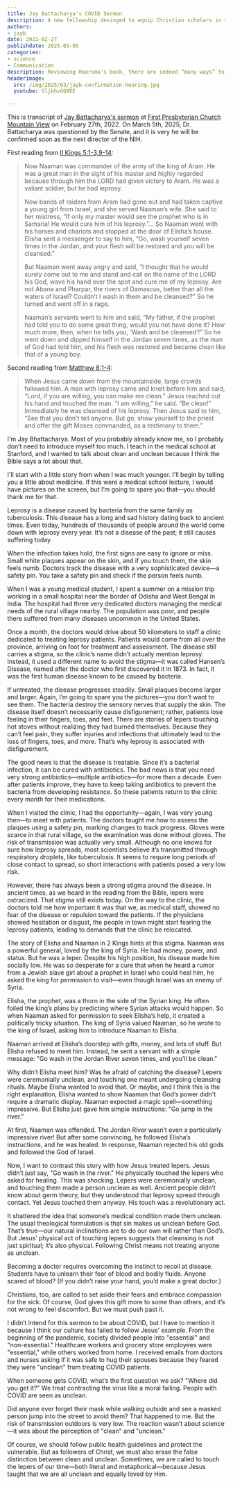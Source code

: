 ```yaml
---
title: Jay Battacharya's COVID Sermon
description: A new fellowship desinged to equip Christian scholars in secular institutions.
authors:
- jayb
date: 2022-02-27
publishdate: 2025-03-05
categories:
- science
- Communication
description: Reviewing Haarsma's book, there are indeed “many ways” to reconcile evolution with the doctrine of sin...
headerimage:
  src: /img/2025/03/jayb-confirmation-hearing.jpg
  youtube: GljbhvGQ9EE

---
```

<div class="editor-note">

This is transcript of [Jay Battacharya's sermon](https://www.youtube.com/watch?v=GljbhvGQ9EE) at [First Presbyterian Church Mountain View](https://www.fpcmv.org/) on February 27th, 2022. On March 5th, 2025,  Dr. Battacharya was questioned by the Senate, and it is very he will be confirmed soon as the next director of the NIH. 

</div>

<div class="aside-xl-right prose-sm">

First reading from [II Kings 5:1-3,9-14](https://www.biblegateway.com/passage/?search=2%20Kings%205%3A1-3%2C2%20Kings%205%3A9-14&version=NIV): 

> Now Naaman was commander of the army of the king of Aram. He was a great man in the sight of his master and highly regarded because through him the LORD had given victory to Aram. He was a valiant soldier, but he had leprosy.
>
> Now bands of raiders from Aram had gone out and had taken captive a young girl from Israel, and she served Naaman’s wife. She said to her mistress, “If only my master would see the prophet who is in Samaria! He would cure him of his leprosy.”…
So Naaman went with his horses and chariots and stopped at the door of Elisha’s house. Elisha sent a messenger to say to him, “Go, wash yourself seven times in the Jordan, and your flesh will be restored and you will be cleansed.”
>
> But Naaman went away angry and said, “I thought that he would surely come out to me and stand and call on the name of the LORD his God, wave his hand over the spot and cure me of my leprosy. Are not Abana and Pharpar, the rivers of Damascus, better than all the waters of Israel? Couldn’t I wash in them and be cleansed?” So he turned and went off in a rage.
>
> Naaman’s servants went to him and said, “My father, if the prophet had told you to do some great thing, would you not have done it? How much more, then, when he tells you, ‘Wash and be cleansed’!” So he went down and dipped himself in the Jordan seven times, as the man of God had told him, and his flesh was restored and became clean like that of a young boy.

Second reading from [Matthew 8:1-4](https://www.biblegateway.com/passage/?search=Matthew%208%3A1-4&version=NIV): 

>When Jesus came down from the mountainside, large crowds followed him. A man with leprosy came and knelt before him and said, “Lord, if you are willing, you can make me clean.” Jesus reached out his hand and touched the man. “I am willing,” he said. “Be clean!” Immediately he was cleansed of his leprosy. Then Jesus said to him, “See that you don’t tell anyone. But go, show yourself to the priest and offer the gift Moses commanded, as a testimony to them.”

</div>

I'm Jay Bhattacharya. Most of you probably already know me, so I probably don’t need to introduce myself too much. I teach in the medical school at Stanford, and I wanted to talk about clean and unclean because I think the Bible says a lot about that.

I'll start with a little story from when I was much younger. I'll begin by telling you a little about medicine. If this were a medical school lecture, I would have pictures on the screen, but I’m going to spare you that—you should thank me for that.

Leprosy is a disease caused by bacteria from the same family as tuberculosis. This disease has a long and sad history dating back to ancient times. Even today, hundreds of thousands of people around the world come down with leprosy every year. It’s not a disease of the past; it still causes suffering today.

When the infection takes hold, the first signs are easy to ignore or miss. Small white plaques appear on the skin, and if you touch them, the skin feels numb. Doctors track the disease with a very sophisticated device—a safety pin. You take a safety pin and check if the person feels numb.

When I was a young medical student, I spent a summer on a mission trip working in a small hospital near the border of Odisha and West Bengal in India. The hospital had three very dedicated doctors managing the medical needs of the rural village nearby. The population was poor, and people there suffered from many diseases uncommon in the United States.

Once a month, the doctors would drive about 50 kilometers to staff a clinic dedicated to treating leprosy patients. Patients would come from all over the province, arriving on foot for treatment and assessment. The disease still carries a stigma, so the clinic’s name didn’t actually mention leprosy. Instead, it used a different name to avoid the stigma—it was called Hansen’s Disease, named after the doctor who first discovered it in 1873. In fact, it was the first human disease known to be caused by bacteria.

If untreated, the disease progresses steadily. Small plaques become larger and larger. Again, I’m going to spare you the pictures—you don’t want to see them. The bacteria destroy the sensory nerves that supply the skin. The disease itself doesn’t necessarily cause disfigurement; rather, patients lose feeling in their fingers, toes, and feet. There are stories of lepers touching hot stoves without realizing they had burned themselves. Because they can’t feel pain, they suffer injuries and infections that ultimately lead to the loss of fingers, toes, and more. That’s why leprosy is associated with disfigurement.

The good news is that the disease is treatable. Since it’s a bacterial infection, it can be cured with antibiotics. The bad news is that you need very strong antibiotics—multiple antibiotics—for more than a decade. Even after patients improve, they have to keep taking antibiotics to prevent the bacteria from developing resistance. So these patients return to the clinic every month for their medications.

When I visited the clinic, I had the opportunity—again, I was very young then—to meet with patients. The doctors taught me how to assess the plaques using a safety pin, marking changes to track progress. Gloves were scarce in that rural village, so the examination was done without gloves. The risk of transmission was actually very small. Although no one knows for sure how leprosy spreads, most scientists believe it’s transmitted through respiratory droplets, like tuberculosis. It seems to require long periods of close contact to spread, so short interactions with patients posed a very low risk.

However, there has always been a strong stigma around the disease. In ancient times, as we heard in the reading from the Bible, lepers were ostracized. That stigma still exists today. On the way to the clinic, the doctors told me how important it was that we, as medical staff, showed no fear of the disease or repulsion toward the patients. If the physicians showed hesitation or disgust, the people in town might start fearing the leprosy patients, leading to demands that the clinic be relocated.

The story of Elisha and Naaman in 2 Kings hints at this stigma. Naaman was a powerful general, loved by the king of Syria. He had money, power, and status. But he was a leper. Despite his high position, his disease made him socially low. He was so desperate for a cure that when he heard a rumor from a Jewish slave girl about a prophet in Israel who could heal him, he asked the king for permission to visit—even though Israel was an enemy of Syria.

Elisha, the prophet, was a thorn in the side of the Syrian king. He often foiled the king’s plans by predicting where Syrian attacks would happen. So when Naaman asked for permission to seek Elisha’s help, it created a politically tricky situation. The king of Syria valued Naaman, so he wrote to the king of Israel, asking him to introduce Naaman to Elisha.

Naaman arrived at Elisha’s doorstep with gifts, money, and lots of stuff. But Elisha refused to meet him. Instead, he sent a servant with a simple message: "Go wash in the Jordan River seven times, and you’ll be clean."

Why didn’t Elisha meet him? Was he afraid of catching the disease? Lepers were ceremonially unclean, and touching one meant undergoing cleansing rituals. Maybe Elisha wanted to avoid that. Or maybe, and I think this is the right explanation, Elisha wanted to show Naaman that God’s power didn’t require a dramatic display. Naaman expected a magic spell—something impressive. But Elisha just gave him simple instructions: "Go jump in the river."

At first, Naaman was offended. The Jordan River wasn’t even a particularly impressive river! But after some convincing, he followed Elisha’s instructions, and he was healed. In response, Naaman rejected his old gods and followed the God of Israel.

Now, I want to contrast this story with how Jesus treated lepers. Jesus didn’t just say, "Go wash in the river." He physically touched the lepers who asked for healing. This was shocking. Lepers were ceremonially unclean, and touching them made a person unclean as well. Ancient people didn’t know about germ theory, but they understood that leprosy spread through contact. Yet Jesus touched them anyway. His touch was a revolutionary act.

It shattered the idea that someone’s medical condition made them unclean. The usual theological formulation is that sin makes us unclean before God. That’s true—our natural inclinations are to do our own will rather than God’s. But Jesus’ physical act of touching lepers suggests that cleansing is not just spiritual; it’s also physical. Following Christ means not treating anyone as unclean.

Becoming a doctor requires overcoming the instinct to recoil at disease. Students have to unlearn their fear of blood and bodily fluids. Anyone scared of blood? (If you didn’t raise your hand, you’d make a great doctor.)

Christians, too, are called to set aside their fears and embrace compassion for the sick. Of course, God gives this gift more to some than others, and it’s not wrong to feel discomfort. But we must push past it.

I didn’t intend for this sermon to be about COVID, but I have to mention it because I think our culture has failed to follow Jesus’ example. From the beginning of the pandemic, society divided people into "essential" and "non-essential." Healthcare workers and grocery store employees were "essential," while others worked from home. I received emails from doctors and nurses asking if it was safe to hug their spouses because they feared they were "unclean" from treating COVID patients.

When someone gets COVID, what’s the first question we ask? "Where did you get it?" We treat contracting the virus like a moral failing. People with COVID are seen as unclean.

Did anyone ever forget their mask while walking outside and see a masked person jump into the street to avoid them? That happened to me. But the risk of transmission outdoors is very low. The reaction wasn’t about science—it was about the perception of "clean" and "unclean."

Of course, we should follow public health guidelines and protect the vulnerable. But as followers of Christ, we must also erase the false distinction between clean and unclean. Sometimes, we are called to touch the lepers of our time—both literal and metaphorical—because Jesus taught that we are all unclean and equally loved by Him.


